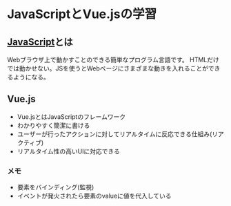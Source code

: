 # JavaScriptとVue.jsの学習

## [JavaScript](https://developer.mozilla.org/ja/docs/Web/JavaScript)とは

Webブラウザ上で動かすことのできる簡単なプログラム言語です。
HTMLだけでは動かせない。JSを使うとWebページにさまざまな動きを入れることができるようになる。

## Vue.js

* Vue.jsとはJavaScriptのフレームワーク
* わかりやすく簡潔に書ける
* ユーザーが行ったアクションに対してリアルタイムに反応できる仕組み(リアクティブ)
* リアルタイム性の高いUIに対応できる

### メモ
* 要素をバインディング(監視)
* イベントが発火されたら要素のvalueに値を代入している